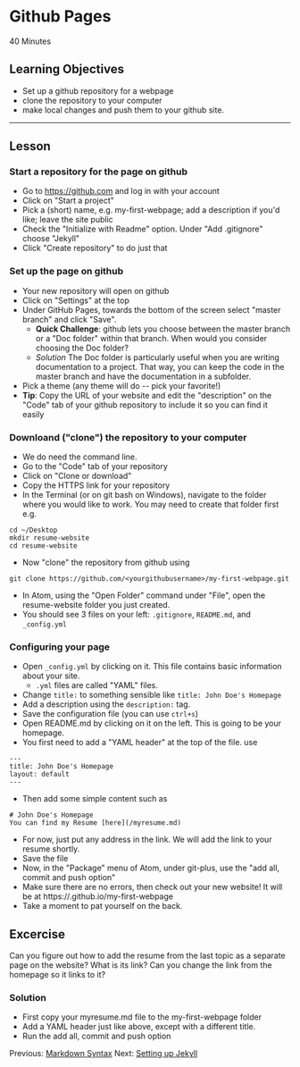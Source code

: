 # Github Pages
40 Minutes

## Learning Objectives
* Set up a github repository for a webpage
* clone the repository to your computer
* make local changes and push them to your github site.

----------------------------------------------------

## Lesson

### Start a repository for the page on github

* Go to https://github.com and  log in with your account
* Click on "Start a project"
* Pick a (short) name, e.g. my-first-webpage; add a description if you'd like; leave the site public
* Check the "Initialize with Readme" option. Under "Add .gitignore" choose "Jekyll"
* Click "Create repository" to do just that

### Set up the page on github
* Your new repository will open on github
* Click on "Settings" at the top
* Under GitHub Pages, towards the bottom of the screen select "master branch" and click "Save".
  * **Quick Challenge**: github lets you choose between the master branch or a "Doc folder" within that branch. When would you consider choosing the Doc folder?
  * *Solution* The Doc folder is particularly useful when you are writing documentation to a project. That way, you can keep the code in the master branch and have the documentation in a subfolder.
* Pick a theme (any theme will do -- pick your favorite!)
* **Tip**: Copy the URL of your website and edit the "description" on the "Code" tab of your github repository to include it so you can find it easily

### Downloand ("clone") the repository to your computer
* We do need the command line.
* Go to the "Code" tab of your repository
* Click on "Clone or download"
* Copy the HTTPS link for your repository
* In the Terminal (or on git bash on Windows), navigate to the folder where you would like to work. You may need to create that folder first e.g.
```
cd ~/Desktop
mkdir resume-website
cd resume-website
```
* Now "clone" the repository from github using
```
git clone https://github.com/<yourgithubusername>/my-first-webpage.git
```
* In Atom, using the "Open Folder" command under "File", open the resume-website folder you just created.
* You should see 3 files on your left: `.gitignore`, `README.md`, and `_config.yml`

### Configuring your page
* Open `_config.yml` by clicking on it. This file contains basic information about your site.
  * `.yml` files are called "YAML" files.
* Change `title:` to something sensible like `title: John Doe's Homepage`
* Add a description using the `description:` tag.
* Save the configuration file (you can use `ctrl+s`)
* Open README.md by clicking on it on the left. This is going to be your homepage.
* You first need to add a "YAML header" at the top of the file. use
```
---
title: John Doe's Homepage
layout: default
---
```

* Then add some simple content such as

```
# John Doe's Homepage
You can find my Resume [here](/myresume.md)
```

* For now, just put any address in the link. We will add the link to your resume shortly.
* Save the file
* Now, in the "Package" menu of Atom, under git-plus, use the "add all, commit and push option"
* Make sure there are no errors, then check out your new website! It will be at https://<yourgithubusername>.github.io/my-first-webpage
* Take a moment to pat yourself on the back.

## Excercise
Can you figure out how to add the resume from the last topic as a separate page on the website?
What is its link? Can you change the link from the homepage so it links to it?

### Solution
* First copy your myresume.md file to the my-first-webpage folder
* Add a YAML header just like above, except with a different title.
* Run the add all, commit and push option






Previous: [Markdown Syntax](01-markdown-syntax.html)  Next: [Setting up Jekyll](03-jekyll-setup.html)

